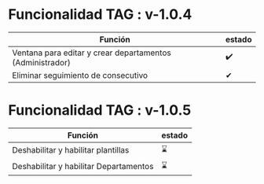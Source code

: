 # Funcionalidad TAG : v-1.0.4

| Función | estado|
| --------|-------|
| Ventana para editar y crear departamentos (Administrador) | ✔️ |
| Eliminar seguimiento de consecutivo |✔| 

# Funcionalidad TAG : v-1.0.5
| Función | estado|
| --------|-------|
| Deshabilitar y habilitar plantillas | ⌛| 
| Deshabilitar y habilitar Departamentos | ⌛| 